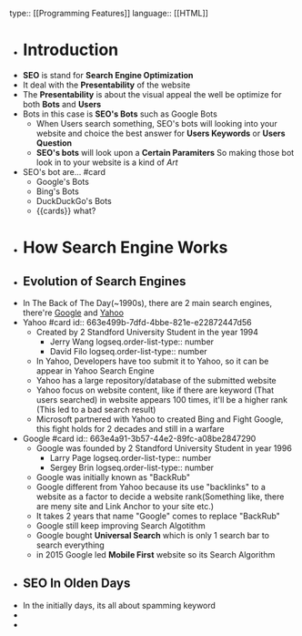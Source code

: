 type:: [[Programming Features]] 
language:: [[HTML]]

- # Introduction
- **SEO** is stand for **Search Engine Optimization**
- It deal with the **Presentability** of the website
- The **Presentability** is about the visual appeal the well be optimize for both **Bots** and **Users**
- Bots in this case is **SEO's Bots** such as Google Bots
	- When Users search something, SEO's bots will looking into your website and choice the best answer for **Users Keywords** or **Users Question**
	- **SEO's bots** will look upon a **Certain Paramiters** So making those bot look in to your website is a kind of _Art_
- SEO's bot are... #card
	- Google's Bots
	- Bing's Bots
	- DuckDuckGo's Bots
	- {{cards}} what?
- # How Search Engine Works
- ## Evolution of Search Engines
- In The Back of The Day(~1990s), there are 2 main search engines, there're [Google]((663e4a91-3b57-44e2-89fc-a08be2847290)) and [Yahoo]((663e499b-7dfd-4bbe-821e-e22872447d56))
- Yahoo #card
  id:: 663e499b-7dfd-4bbe-821e-e22872447d56
	- Created by 2 Standford University Student in the year 1994
		- Jerry Wang
		  logseq.order-list-type:: number
		- David Filo
		  logseq.order-list-type:: number
	- In Yahoo, Developers have too submit it to Yahoo, so it can be appear in Yahoo Search Engine
	- Yahoo has a large repository/database of the submitted website
	- Yahoo focus on website content, like if there are keyword (That users searched) in website appears 100 times, it'll be a higher rank (This led to a bad search result)
	- Microsoft partnered with Yahoo to created Bing and Fight Google, this fight holds for 2 decades and still in a warfare
- Google #card
  id:: 663e4a91-3b57-44e2-89fc-a08be2847290
	- Google was founded by 2 Standford University Student in year 1996
		- Larry Page
		  logseq.order-list-type:: number
		- Sergey Brin
		  logseq.order-list-type:: number
	- Google was initially known as "BackRub"
	- Google different from Yahoo because its use "backlinks" to a website as a factor to decide a website rank(Something like, there are meny site and Link Anchor to your site etc.)
	- It takes 2 years that name "Google" comes to replace "BackRub"
	- Google still keep improving Search Algotithm
	- Google bought **Universal Search** which is only 1 search bar to search everything
	- in 2015 Google led **Mobile First** website so its Search Algorithm
- ## SEO In Olden Days
- In the initially days, its all about spamming keyword
-
-